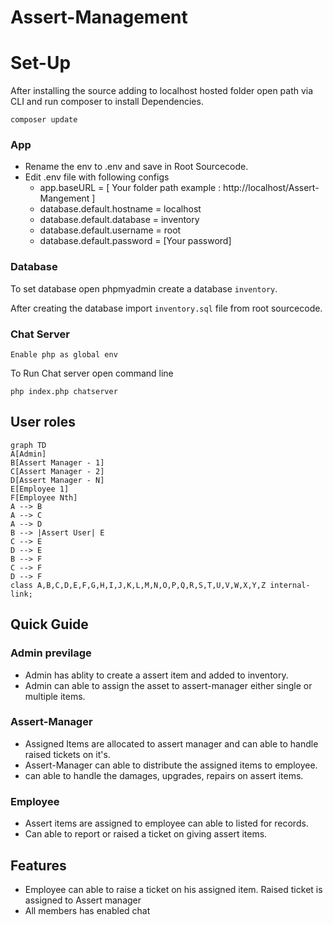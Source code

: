 # Assert-Management
# Set-Up
  After installing the source adding to localhost hosted folder open path via CLI and run composer to install Dependencies.
  ```cli 
  composer update
  ```
### App
  - Rename the env to .env and save in Root Sourcecode.
  - Edit .env file with following configs 
    - app.baseURL = [ Your folder path example : http://localhost/Assert-Mangement ]
    - database.default.hostname = localhost
    - database.default.database = inventory
    - database.default.username = root
    - database.default.password = [Your password]
### Database
  To set database open phpmyadmin create a database `inventory`.
  
  After creating the database import `inventory.sql` file from root sourcecode.
### Chat Server
  `Enable php as global env`
  
  To Run Chat server open command line
  
  ```cli
  php index.php chatserver
  ```
  
  ## User roles
  
```mermaid
graph TD
A[Admin]
B[Assert Manager - 1]
C[Assert Manager - 2]
D[Assert Manager - N]
E[Employee 1]
F[Employee Nth]
A --> B
A --> C
A --> D
B --> |Assert User| E
C --> E
D --> E
B --> F
C --> F
D --> F
class A,B,C,D,E,F,G,H,I,J,K,L,M,N,O,P,Q,R,S,T,U,V,W,X,Y,Z internal-link;
```

## Quick Guide
### Admin previlage
- Admin has ablity to create a assert item and added to inventory.
- Admin can able to assign the asset to assert-manager either single or multiple items.
### Assert-Manager
- Assigned Items are allocated to assert manager and can able to handle raised tickets on it's.
- Assert-Manager can able to distribute the assigned items to employee.
- can able to handle the damages, upgrades, repairs on assert items.
### Employee
- Assert items are assigned to employee can able to listed for records.
- Can able to report or raised a ticket on giving assert items.

## Features
- Employee can able to raise a ticket on his assigned item. Raised ticket is assigned to Assert manager
- All members has enabled chat


    
